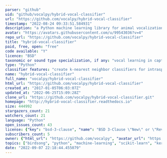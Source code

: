 ```yaml
---
parser: "github"
uid: "github/vocalpy/hybrid-vocal-classifier"
url: "https://github.com/vocalpy/hybrid-vocal-classifier"
timestamp: "2022-08-24 09:33:51.584931"
description: "a Python machine learning library for animal vocalizations and bioacoustics"
avatar: "https://avatars.githubusercontent.com/u/99543036?v=4"
repo_url: "https://github.com/vocalpy/hybrid-vocal-classifier"
title: "hybrid-vocal-classifier"
paid, free, open: "free"
code available: "Y"
licence: "BSD"
taxonomic or sound type specialization, if any: "vocal learning in captive animals"
type: "Python"
classifier features: "create k-nearest neighbor classifiers for intraspecific individual syllable identification"
name: "hybrid-vocal-classifier"
full_name: "vocalpy/hybrid-vocal-classifier"
html_url: "https://github.com/vocalpy/hybrid-vocal-classifier"
created_at: "2017-01-05T06:03:07Z"
updated_at: "2022-06-25T15:09:28Z"
clone_url: "https://github.com/vocalpy/hybrid-vocal-classifier.git"
homepage: "http://hybrid-vocal-classifier.readthedocs.io"
size: 444992
stargazers_count: 21
watchers_count: 21
language: "Python"
open_issues_count: 43
license: {"key": "bsd-3-clause", "name": "BSD 3-Clause \"New\" or \"Revised\" License", "spdx_id": "BSD-3-Clause", "url": "https://api.github.com/licenses/bsd-3-clause", "node_id": "MDc6TGljZW5zZTU="}
subscribers_count: 5
owner: {"html_url": "https://github.com/vocalpy", "avatar_url": "https://avatars.githubusercontent.com/u/99543036?v=4", "login": "vocalpy", "type": "Organization"}
topics: ["birdsong", "python", "machine-learning", "scikit-learn", "keras", "tensorflow"]
date: "2022-09-07 22:18:44.455079"
---
```

